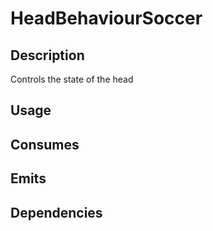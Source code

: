 HeadBehaviourSoccer
=============

## Description

Controls the state of the head

## Usage



## Consumes



## Emits



## Dependencies

